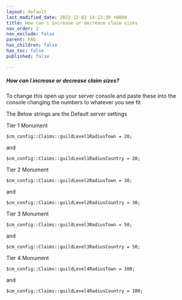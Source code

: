 ```yaml
---
layout: default
last_modified_date: 2022-12-03 14:13:39 +0000
title: How can i increase or decrease claim sizes
nav_order: 2
nav_exclude: false
parent: FAQ
has_children: false
has_toc: false
published: false

---
```

##### How can I increase or decrease claim sizes?

To change this open up your server console and paste these into the console changing the numbers to whatever you see fit

The Below strings are the Default server settings

Tier 1 Monument

    $cm_config::Claims::guildLevel1RadiusTown = 20;

and

    $cm_config::Claims::guildLevel1RadiusCountry = 20;

Tier 2 Monument

    $cm_config::Claims::guildLevel2RadiusTown = 30;

and

    $cm_config::Claims::guildLevel2RadiusCountry = 30;

Tier 3 Monument

    $cm_config::Claims::guildLevel3RadiusTown = 50;

 and

    $cm_config::Claims::guildLevel3RadiusCountry = 50;

 Tier 4 Monument

    $cm_config::Claims::guildLevel4RadiusTown = 100;

  and

    $cm_config::Claims::guildLevel4RadiusCountry = 100;